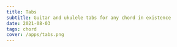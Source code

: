 ```yaml
---
title: Tabs
subtitle: Guitar and ukulele tabs for any chord in existence
date: 2021-08-03
tags: chord
cover: /apps/tabs.png
---
```


<string-chords />
